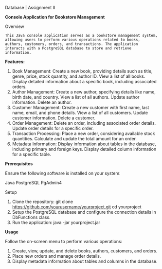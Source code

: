 Database | Assignment II

**Console Application for Bookstore Management**

Overview

    This Java console application serves as a bookstore management system, allowing users to perform various operations related to books, authors, customers, orders, and transactions. The application interacts with a PostgreSQL database to store and retrieve information.

**Features:**

1. Book Management:
    Create a new book, providing details such as title, genre, price, stock quantity, and author ID.
    View a list of all books.
    Display detailed information about a specific book, including associated orders.
2. Author Management:
    Create a new author, specifying details like name, birth date, and country.
    View a list of all authors.
    Update author information.
    Delete an author.
3. Customer Management:
    Create a new customer with first name, last name, email, and phone details.
    View a list of all customers.
    Update customer information.
    Delete a customer.
4. Order Management:
    Delete an order, including associated order details.
    Update order details for a specific order.
5. Transaction Processing:
    Place a new order, considering available stock quantities.
    Calculate and update the total amount for an order.
6. Metadata Information:
    Display information about tables in the database, including primary and foreign keys.
    Display detailed column information for a specific table.

**Prerequisites**

Ensure the following software is installed on your system:

Java
PostgreSQL
PgAdmin4

Setup

1. Clone the repository:
   git clone https://github.com/yourusername/yourproject.git
   cd yourproject
2. Setup the PostgreSQL database and configure the connection details in DbFunctions class.
3. Run the application:
   java -jar yourproject.jar

**Usage**

Follow the on-screen menu to perform various operations:

1. Create, view, update, and delete books, authors, customers, and orders.
2. Place new orders and manage order details.
3. Display metadata information about tables and columns in the database.
